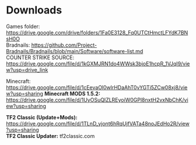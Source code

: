 # Downloads
Games folder: https://drive.google.com/drive/folders/1Fa0E3128_Fq0UTCtHmctLFYdK7BNsH0O<br>
Bradnails: https://github.com/Project-Bradnails/Bradnails/blob/main/Software/software-list.md<br>
COUNTER STRIKE SOURCE: https://drive.google.com/file/d/1kGXMJRN1do4WWsk3bjoE1hcpR_1VJqI9/view?usp=drive_link<br>

Minecraft: https://drive.google.com/file/d/1cEevaOl0wlrHDaAhT0vYGTi5ZCw08xj8/view?usp=sharing
**Minecraft MODS 1.5.2:** https://drive.google.com/file/d/1UyOSuQIZLREyoiW0GPl8nxtH2vxNbChK/view?usp=sharing

**TF2 Classic (Update+Mods):** https://drive.google.com/file/d/1TLnD_yjont6hRqUjfVATa48noJEdHo2R/view?usp=sharing<br>
**TF2 Classic Updater:** tf2classic.com<br>
